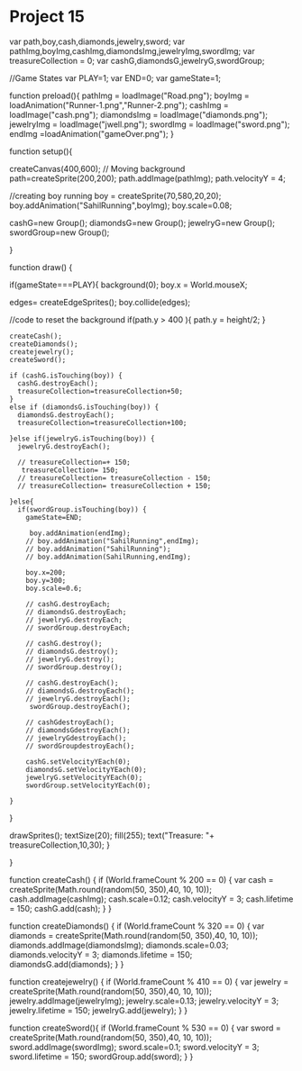 # Project 15 

var path,boy,cash,diamonds,jewelry,sword;
var pathImg,boyImg,cashImg,diamondsImg,jewelryImg,swordImg;
var treasureCollection = 0;
var cashG,diamondsG,jewelryG,swordGroup;

//Game States
var PLAY=1;
var END=0;
var gameState=1;

function preload(){
  pathImg = loadImage("Road.png");
  boyImg = loadAnimation("Runner-1.png","Runner-2.png");
  cashImg = loadImage("cash.png");
  diamondsImg = loadImage("diamonds.png");
  jewelryImg = loadImage("jwell.png");
  swordImg = loadImage("sword.png");
  endImg =loadAnimation("gameOver.png");
}

function setup(){
  
  createCanvas(400,600);
// Moving background
path=createSprite(200,200);
path.addImage(pathImg);
path.velocityY = 4;


//creating boy running
boy = createSprite(70,580,20,20);
boy.addAnimation("SahilRunning",boyImg);
boy.scale=0.08;
  
  
cashG=new Group();
diamondsG=new Group();
jewelryG=new Group();
swordGroup=new Group();

}

function draw() {

  if(gameState===PLAY){
  background(0);
  boy.x = World.mouseX;
  
  edges= createEdgeSprites();
  boy.collide(edges);
  
  //code to reset the background
  if(path.y > 400 ){
    path.y = height/2;
  }
  
    createCash();
    createDiamonds();
    createjewelry();
    createSword();

    if (cashG.isTouching(boy)) {
      cashG.destroyEach();
      treasureCollection=treasureCollection+50;
    }
    else if (diamondsG.isTouching(boy)) {
      diamondsG.destroyEach();
      treasureCollection=treasureCollection+100;
      
    }else if(jewelryG.isTouching(boy)) {
      jewelryG.destroyEach();

      // treasureCollection=+ 150;
       treasureCollection= 150;
      // treasureCollection= treasureCollection - 150;
      // treasureCollection= treasureCollection + 150;
      
    }else{
      if(swordGroup.isTouching(boy)) {
        gameState=END;
        
         boy.addAnimation(endImg);
        // boy.addAnimation("SahilRunning",endImg);
        // boy.addAnimation("SahilRunning");
        // boy.addAnimation(SahilRunning,endImg);

        boy.x=200;
        boy.y=300;
        boy.scale=0.6;
        
        // cashG.destroyEach;
        // diamondsG.destroyEach;
        // jewelryG.destroyEach;
        // swordGroup.destroyEach;

        // cashG.destroy();
        // diamondsG.destroy();
        // jewelryG.destroy();
        // swordGroup.destroy();
        
        // cashG.destroyEach();
        // diamondsG.destroyEach();
        // jewelryG.destroyEach();
         swordGroup.destroyEach();
        
        // cashGdestroyEach();
        // diamondsGdestroyEach();
        // jewelryGdestroyEach();
        // swordGroupdestroyEach();
        
        cashG.setVelocityYEach(0);
        diamondsG.setVelocityYEach(0);
        jewelryG.setVelocityYEach(0);
        swordGroup.setVelocityYEach(0);
     
    }
  }
  
  drawSprites();
  textSize(20);
  fill(255);
  text("Treasure: "+ treasureCollection,10,30);
  }

}

function createCash() {
  if (World.frameCount % 200 == 0) {
  var cash = createSprite(Math.round(random(50, 350),40, 10, 10));
  cash.addImage(cashImg);
  cash.scale=0.12;
  cash.velocityY = 3;
  cash.lifetime = 150;
  cashG.add(cash);
  }
}

function createDiamonds() {
  if (World.frameCount % 320 == 0) {
  var diamonds = createSprite(Math.round(random(50, 350),40, 10, 10));
  diamonds.addImage(diamondsImg);
  diamonds.scale=0.03;
  diamonds.velocityY = 3;
  diamonds.lifetime = 150;
  diamondsG.add(diamonds);
}
}

function createjewelry() {
  if (World.frameCount % 410 == 0) {
  var jewelry = createSprite(Math.round(random(50, 350),40, 10, 10));
  jewelry.addImage(jewelryImg);
  jewelry.scale=0.13;
  jewelry.velocityY = 3;
  jewelry.lifetime = 150;
  jewelryG.add(jewelry);
  }
}

function createSword(){
  if (World.frameCount % 530 == 0) {
  var sword = createSprite(Math.round(random(50, 350),40, 10, 10));
  sword.addImage(swordImg);
  sword.scale=0.1;
  sword.velocityY = 3;
  sword.lifetime = 150;
  swordGroup.add(sword);
  }
}
